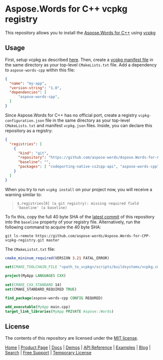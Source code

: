 # Aspose.Words for C++ vcpkg registry
This repository allows you to install the [Aspose.Words for C++](https://products.aspose.com/words/cpp/) using [vcpkg](https://www.vcpkg.io/)

## Usage

First, setup vcpkg as described [here](https://vcpkg.io/en/getting-started.html). Then, create a [vcpkg manifest file](https://vcpkg.io/en/docs/maintainers/manifest-files.html) in the same directory as your top-level `CMakeLists.txt` file. Add a dependency to `aspose-words-cpp` within this file:

```json
{
  "name": "my-app",
  "version-string": "1.0",
  "dependencies": [
      "aspose-words-cpp",
  ]
}
```

Since Aspose.Words for C++ has no official port, create a registry `vcpkg-configuration.json` file in the same directory as your top-level `CMakeLists.txt` and manifest `vcpkg.json` files. Inside, you can declare this repository as a registry:

```json
{
  "registries": [
    {
      "kind": "git",
      "repository": "https://github.com/aspose-words/Aspose.Words-for-CPP-vcpkg-registry.git",
	  "baseline": "",
      "packages": [ "codeporting-native-cs2cpp-api", "aspose-words-cpp", "aspose-words-shaping-harfbuzz-cpp" ]
    }
  ]
}
```

When you try to run `vcpkg install` on your project now, you will receive a warning similar to:

> `$.registries[0] (a git registry): missing required field 'baseline' (a baseline)`

To fix this, copy the full 40 byte SHA of the [latest commit](https://github.com/aspose-words/Aspose.Words-for-CPP-vcpkg-registry/tree/master) of this repository into the `baseline` property of your registry file. Alternatively, run the following command to acquire the 40 byte SHA:
 
```
git ls-remote https://github.com/aspose-words/Aspose.Words-for-CPP-vcpkg-registry.git master
```
 
The `CMakeListst.txt` file:
```cmake
cmake_mininum_required(VERSION 3.21 FATAL_ERROR)

set(CMAKE_TOOLCHAIN_FILE "<path_to_vcpkg>/scripts/buildsystems/vcpkg.cmake")
 
project(MyApp LANGUAGES CXX)
 
set(CMAKE_CXX_STANDARD 14)
set(CMAKE_STANDARD_REQUIRED TRUE)

find_package(aspose-words-cpp CONFIG REQURED)

add_executable(MyApp main.cpp)
target_link_libraries(MyApp PRIVATE Aspose::Words)
```

## License

The contents of this repository are licensed under the [MIT license](https://github.com/aspose-words/Aspose.Words-for-C/blob/master/LICENSE).


[Home](https://www.aspose.com/) | [Product Page](https://products.aspose.com/words/cpp) | [Docs](https://docs.aspose.com/words/cpp/) | [Demos](https://products.aspose.app/words/family) | [API Reference](https://apireference.aspose.com/words/cpp) | [Examples](https://github.com/aspose-words/Aspose.Words-for-C) | [Blog](https://blog.aspose.com/category/words/) | [Search](https://search.aspose.com/) | [Free Support](https://forum.aspose.com/c/words) |  [Temporary License](https://purchase.aspose.com/temporary-license)
